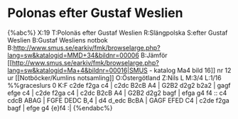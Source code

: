 # Polonas efter Gustaf Weslien

{%abc%}
X:19
T:Polonäs efter Gustaf Weslien
R:Slängpolska
S:efter Gustaf Weslien
B:Gustaf Wesliens notbok
B:http://www.smus.se/earkiv/fmk/browselarge.php?lang=sw&katalogid=MMD+34&bildnr=00006
B:Jämför [[http://www.smus.se/earkiv/fmk/browselarge.php?lang=sw&katalogid=Ma+4&bildnr=00016|SMUS - katalog Ma4 bild 16]] nr 12 ur [[Notböcker/Kumlins notsamling]]
O:Östergötland
Z:Nils L
M:3/4
L:1/16
%%graceslurs 0
K:F
c2de f2ga c4 | c2dc B2cB A4 | G2B2 d2g2 b2a2 | gagf efge c4 |
c2de f2ga c4 | c2dc B2cB A4 | G2B2 d2g2 bagf | efga g4 f4 ::
c4 cdcB ABAG | FGFE DEDC B,4 | d4 d_edc BcBA | GAGF EFED C4 |
c2de f2ga bagf | efge g4 {e}f4 :|
{%endabc%}
